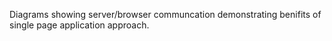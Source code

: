 Diagrams showing server/browser communcation demonstrating benifits of single page application approach. 
